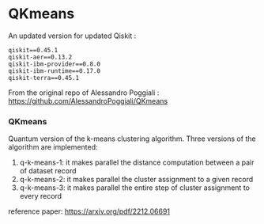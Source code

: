 # QKmeans
An updated version for updated Qiskit :
```
qiskit==0.45.1
qiskit-aer==0.13.2
qiskit-ibm-provider==0.8.0
qiskit-ibm-runtime==0.17.0
qiskit-terra==0.45.1
```




From the original repo of Alessandro Poggiali : https://github.com/AlessandroPoggiali/QKmeans
### QKmeans
Quantum version of the k-means clustering algorithm. Three versions of the algorithm are implemented:

1) q-k-means-1: it makes parallel the distance computation between a pair of dataset record
2) q-k-means-2: it makes parallel the cluster assignment to a given record
3) q-k-means-3: it makes parallel the entire step of cluster assignment to every record

reference paper: https://arxiv.org/pdf/2212.06691
